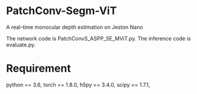 # PatchConv-Segm-ViT
A real-time monocular depth estimation on Jeston Nano

The network code is PatchConvS_ASPP_SE_MViT.py.
The inference code is evaluate.py.

# Requirement
python == 3.6,
torch == 1.8.0,
h5py == 3.4.0,
scipy == 1.7.1,
